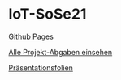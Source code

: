 # IoT-SoSe21
 
[Github Pages](https://ninahecht.github.io/IoT-SoSe21/)

[Alle Projekt-Abgaben einsehen](https://github.com/bymarcx/IoT-21)

[Präsentationsfolien](https://ninahecht.github.io/IoT-SoSe21/Protokolle-und-Standards.pdf)
